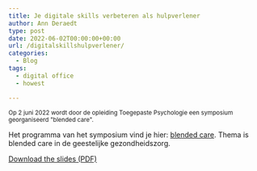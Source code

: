 ```yaml
---
title: Je digitale skills verbeteren als hulpverlener
author: Ann Deraedt
type: post
date: 2022-06-02T00:00:00+00:00
url: /digitalskillshulpverlener/
categories:
  - Blog
tags:
  - digital office
  - howest

---
```

<small>Op 2 juni 2022 wordt door de opleiding Toegepaste Psychologie een symposium georganiseerd "blended care". </small>

Het programma van het symposium vind je hier: [blended care](https://www.howest.be/nl/blendedcare). Thema is blended care in de geestelijke gezondheidszorg.
<content-image src="/img/digitalskills.jpg" alt="digitalskills"></content-image>

[Download the slides (PDF)](/info/digitalskillshulpverlener-slides.pdf)